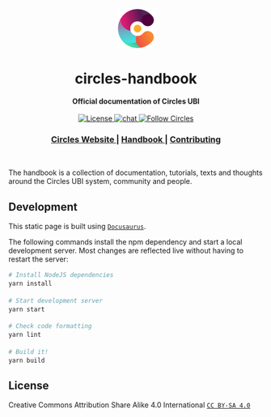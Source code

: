<div align="center">
  <img width="80" src="https://raw.githubusercontent.com/CirclesUBI/.github/main/assets/logo.svg" />
</div>

<h1 align="center">circles-handbook</h1>

<div align="center">
 <strong>
   Official documentation of Circles UBI
 </strong>
</div>

<br />

<div align="center">
  <!-- Licence -->
  <a href="https://github.com/CirclesUBI/circles-handbook/blob/main/LICENSE">
    <img src="https://img.shields.io/github/license/CirclesUBI/circles-handbook?style=flat-square&color=%23cc1e66" alt="License" height="18">
  </a>
  <!-- Discourse -->
  <a href="https://aboutcircles.com/">
    <img src="https://img.shields.io/discourse/topics?server=https%3A%2F%2Faboutcircles.com%2F&style=flat-square&color=%23faad26" alt="chat" height="18"/>
  </a>
  <!-- Twitter -->
  <a href="https://twitter.com/CirclesUBI">
    <img src="https://img.shields.io/twitter/follow/circlesubi.svg?label=twitter&style=flat-square&color=%23f14d48" alt="Follow Circles" height="18">
  </a>
</div>

<div align="center">
  <h3>
    <a href="https://joincircles.net">
      Circles Website
    </a>
    <span> | </span>
    <a href="https://handbook.joincircles.net">
      Handbook
    </a>
    <span> | </span>
    <a href="https://github.com/CirclesUBI/.github/blob/main/CONTRIBUTING.md">
      Contributing
    </a>
  </h3>
</div>

<br/>

The handbook is a collection of documentation, tutorials, texts and thoughts around the Circles UBI system, community and people.

## Development

This static page is built using [`Docusaurus`].

The following commands install the npm dependency and start a local development server. Most changes are reflected live without having to restart the server:

```bash
# Install NodeJS dependencies
yarn install

# Start development server
yarn start

# Check code formatting
yarn lint

# Build it!
yarn build
```

[`Docusaurus`]: https://v2.docusaurus.io

## License

Creative Commons Attribution Share Alike 4.0 International [`CC BY-SA 4.0`]

[`CC BY-SA 4.0`]: LICENSE
